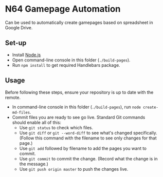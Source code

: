 # N64 Gamepage Automation

Can be used to automatically create gamepages based on spreadsheet in Google Drive.

## Set-up

 - Install [Node.js]()
 - Open command-line console in this folder (`./build-pages`).
 - Run `npm install` to get required Handlebars package.

## Usage

Before following these steps, ensure your repository is up to date with the remote.

 - In command-line console in this folder (`./build-pages`), run `node create-md-files`.
 - Commit files you are ready to see go live. Standard Git commands should enable all of this:
 	- Use `git status` to check which files.
	- Use `git diff` or `git --word-diff` to see what's changed specifically. (Follow this command with the filename to see only changes for that page.)
	- Use `git add` followed by filename to add the pages you want to commit.
	- Use `git commit` to commit the change. (Record what the change is in the message.)
	- Use `git push origin master` to push the changes live.
